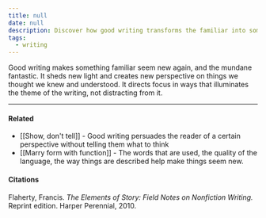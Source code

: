```yaml
---
title: null
date: null
description: Discover how good writing transforms the familiar into something fresh by creating new perspectives and focusing on themes without distracting the reader.
tags:
  - writing
---
```


Good writing makes something familiar seem new again, and the mundane fantastic. It sheds new light and creates new perspective on things we thought we knew and understood. It directs focus in ways that illuminates the theme of the writing, not distracting from it.

---

#### Related

- [[Show, don't tell]] - Good writing persuades the reader of a certain perspective without telling them what to think
- [[Marry form with function]] - The words that are used, the quality of the language, the way things are described help make things seem new.

#### Citations

Flaherty, Francis. _The Elements of Story: Field Notes on Nonfiction Writing._ Reprint edition. Harper Perennial, 2010.

